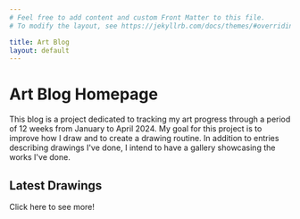 ```yaml
---
# Feel free to add content and custom Front Matter to this file.
# To modify the layout, see https://jekyllrb.com/docs/themes/#overriding-theme-defaults

title: Art Blog
layout: default
---
```


<h1>Art Blog Homepage</h1>

This blog is a project dedicated to tracking my art progress through a period of 12 weeks from January to April 2024. My goal for this project is to improve how I draw and to create a drawing routine. In addition to entries describing drawings I've done, I intend to have a gallery showcasing the works I've done.

<h2>Latest Drawings</h2>

<p>Click here to see more!</p>